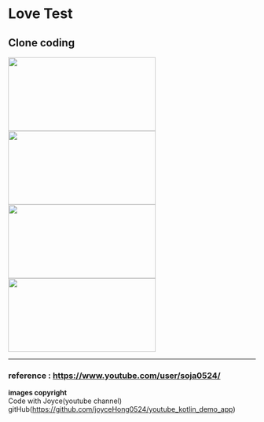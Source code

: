 # Love Test

## Clone coding

<img src="https://user-images.githubusercontent.com/47289479/94244933-8a3fe380-ff54-11ea-8019-ece6bed330d3.JPG" width="300" height="150"/>
<img src="https://user-images.githubusercontent.com/47289479/94245071-b65b6480-ff54-11ea-9677-13f946cb12ba.JPG" width="300" height="150"/>
<img src="https://user-images.githubusercontent.com/47289479/94245096-bfe4cc80-ff54-11ea-8efe-0c2aed4a74d5.JPG" width="300" height="150"/>
<img src="https://user-images.githubusercontent.com/47289479/94245106-c115f980-ff54-11ea-9957-7c28e347a98c.JPG" width="300" height="150"/>




<hr />

### reference : https://www.youtube.com/user/soja0524/
**images copyright**   
Code with Joyce(youtube channel)  
gitHub(https://github.com/joyceHong0524/youtube_kotlin_demo_app)  


